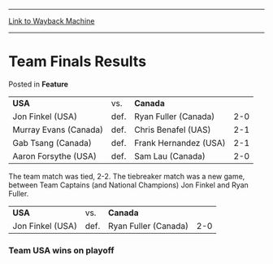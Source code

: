 
---
[Link to Wayback Machine](https://web.archive.org/web/20160524161307/http://magic.wizards.com/en/articles/archive/feature/team-finals-results-2000-01-01)

[_metadata_:wayback_url]:- "http://magic.wizards.com/en/articles/archive/feature/team-finals-results-2000-01-01"
[_metadata_:wayback_raw_url]:- "https://web.archive.org/web/20160524161307id_/http://magic.wizards.com/en/articles/archive/feature/team-finals-results-2000-01-01"
[_metadata_:wayback_capture_timestamp]:- "2016-05-24 16:13:07+00:00"
[_metadata_:publish_date]:- "2000-01-01"
[_metadata_:description]:- "USA vs. Canada   Jon Finkel (USA) def. Ryan Fuller (Canada) 2-0 Murray Evans (Canada) def. Chris Benafel (UAS) 2-1 Gab Tsang (Canada) def. Frank Hernandez (USA) 2-1 Aaron Forsythe (USA) def. Sam Lau (Canada) 2-0"
[_metadata_:generator]:- "Drupal 7 (http://drupal.org)"
---


Team Finals Results
===================



 Posted in **Feature**














|  |  |  |  |
| --- | --- | --- | --- |
| **USA** | vs. | **Canada** |  |
| Jon Finkel (USA) | def. | Ryan Fuller (Canada) | 2-0 |
| Murray Evans (Canada) | def. | Chris Benafel (UAS) | 2-1 |
| Gab Tsang (Canada) | def. | Frank Hernandez (USA) | 2-1 |
| Aaron Forsythe (USA) | def. | Sam Lau (Canada) | 2-0 |

The team match was tied, 2-2. The tiebreaker match was a new game, between Team Captains (and National Champions) Jon Finkel and Ryan Fuller.




|  |  |  |  |
| --- | --- | --- | --- |
| **USA** | vs. | **Canada** |  |
| Jon Finkel (USA) | def. | Ryan Fuller (Canada) | 2-0 |

### Team USA wins on playoff








